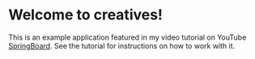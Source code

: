 # Welcome to creatives!

This is an example application featured in my video tutorial on YouTube [SpringBoard](https://youtube.com/springboard/Web-Development-with-Python-and-Flask). See the tutorial for instructions on how to work with it.
